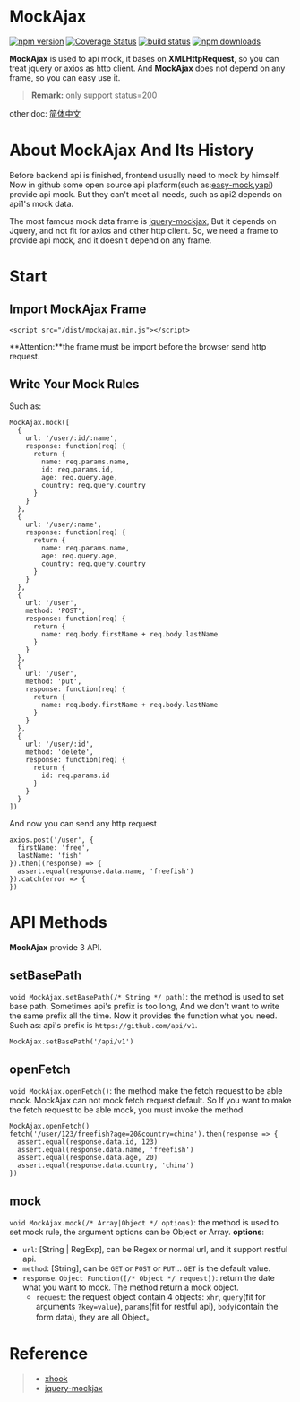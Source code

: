 # MockAjax

[![npm version](https://img.shields.io/npm/v/mockajax.svg?style=flat-square)](https://www.npmjs.org/package/mockajax)
[![Coverage Status](https://coveralls.io/repos/github/angrytoro/mockajax/badge.svg?branch=master)](https://coveralls.io/github/angrytoro/mockajax?branch=master)
[![build status](https://travis-ci.org/angrytoro/mockajax.svg?branch=master&style=flat-square)](https://travis-ci.org/angrytoro/mockajax)
[![npm downloads](https://img.shields.io/npm/dm/mockajax.svg?style=flat-square)](http://npm-stat.com/charts.html?package=mockajax)

**MockAjax** is used to api mock, it bases on **XMLHttpRequest**, so you can treat jquery or axios as http client. And **MockAjax** does not depend on any frame, so you can easy use it.
> **Remark:** only support status=200

other doc: [简体中文](https://github.com/angrytoro/mockajax/blob/master/README-zhcn.md)

# About MockAjax And Its History
Before backend api is finished, frontend usually need to mock by himself. Now in github some open source api platform(such as:[easy-mock](https://github.com/easy-mock/easy-mock),[yapi](https://github.com/YMFE/yapi)) provide api mock. But they can't meet all needs, such as api2 depends on api1's mock data.

The most famous mock data frame is [jquery-mockjax](https://github.com/jakerella/jquery-mockjax), But it depends on Jquery, and not fit for axios and other http client. So, we need a frame to provide api mock, and it doesn't depend on any frame.

# Start
## Import MockAjax Frame
```
<script src="/dist/mockajax.min.js"></script>
```
**Attention:**the frame must be import before the browser send http request.
## Write Your Mock Rules
Such as:
```
MockAjax.mock([
  {
    url: '/user/:id/:name',
    response: function(req) {
      return {
        name: req.params.name,
        id: req.params.id,
        age: req.query.age,
        country: req.query.country
      }
    }
  },
  {
    url: '/user/:name',
    response: function(req) {
      return {
        name: req.params.name,
        age: req.query.age,
        country: req.query.country
      }
    }
  },
  {
    url: '/user',
    method: 'POST',
    response: function(req) {
      return {
        name: req.body.firstName + req.body.lastName
      }
    }
  },
  {
    url: '/user',
    method: 'put',
    response: function(req) {
      return {
        name: req.body.firstName + req.body.lastName
      }
    }
  },
  {
    url: '/user/:id',
    method: 'delete',
    response: function(req) {
      return {
        id: req.params.id
      }
    }
  }
])
```
And now you can send any http request
```
axios.post('/user', {
  firstName: 'free',
  lastName: 'fish'
}).then((response) => {
  assert.equal(response.data.name, 'freefish')
}).catch(error => {
})
```

# API Methods
**MockAjax** provide 3 API.
## setBasePath
`void MockAjax.setBasePath(/* String */ path)`: the method is used to set base path. Sometimes api's prefix is too long, And we don't want to write the same prefix all the time. Now it provides the function what you need.
Such as: api's prefix is `https://github.com/api/v1`.
```
MockAjax.setBasePath('/api/v1')
```
## openFetch
`void MockAjax.openFetch()`: the method make the fetch request to be able mock. MockAjax can not mock fetch request default. So If you want to make the fetch request to be able mock, you must invoke the method.
```
MockAjax.openFetch()
fetch('/user/123/freefish?age=20&country=china').then(response => {
  assert.equal(response.data.id, 123)
  assert.equal(response.data.name, 'freefish')
  assert.equal(response.data.age, 20)
  assert.equal(response.data.country, 'china')
})
```
## mock
`void MockAjax.mock(/* Array|Object */ options)`: the method is used to set mock rule, the argument options can be Object or Array.
**options**:
- `url`: [String | RegExp], can be Regex or normal url, and it support restful api.
- `method`: [String], can be `GET` or `POST` or `PUT`... `GET` is the default value.
- `response`: `Object Function([/* Object */ request])`: return the date what you want to mock. The method return a mock object.
  - `request`: the request object contain 4 objects: `xhr`, `query`(fit for arguments `?key=value`), `params`(fit for restful api), `body`(contain the form data), they are all Object。

# Reference
> - [xhook](https://github.com/jpillora/xhook)
> - [jquery-mockjax](https://github.com/jakerella/jquery-mockjax)